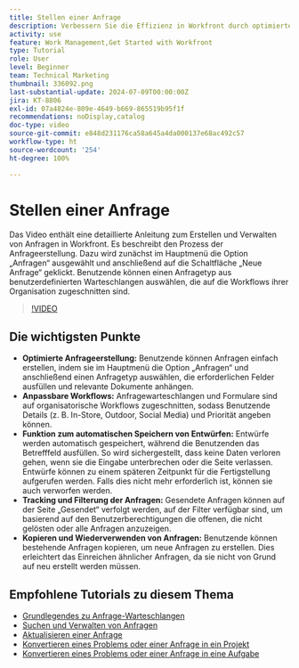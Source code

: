 ```yaml
---
title: Stellen einer Anfrage
description: Verbessern Sie die Effizienz in Workfront durch optimierte Anfrageerstellung, anpassbare Workflows, automatisches Speichern von Entwürfen, Tools für Tracking und Filterung sowie die Möglichkeit, Anfragen zu kopieren und wiederzuverwenden.
activity: use
feature: Work Management,Get Started with Workfront
type: Tutorial
role: User
level: Beginner
team: Technical Marketing
thumbnail: 336092.png
last-substantial-update: 2024-07-09T00:00:00Z
jira: KT-8806
exl-id: 07a4824e-809e-4649-b669-865519b95f1f
recommendations: noDisplay,catalog
doc-type: video
source-git-commit: e848d231176ca58a645a4da000137e68ac492c57
workflow-type: ht
source-wordcount: '254'
ht-degree: 100%

---
```


# Stellen einer Anfrage

Das Video enthält eine detaillierte Anleitung zum Erstellen und Verwalten von Anfragen in Workfront. Es beschreibt den Prozess der Anfrageerstellung. Dazu wird zunächst im Hauptmenü die Option „Anfragen“ ausgewählt und anschließend auf die Schaltfläche „Neue Anfrage“ geklickt. Benutzende können einen Anfragetyp aus benutzerdefinierten Warteschlangen auswählen, die auf die Workflows ihrer Organisation zugeschnitten sind.

>[!VIDEO](https://video.tv.adobe.com/v/3470919/?quality=12&learn=on&enablevpops&captions=ger)

## Die wichtigsten Punkte

* **Optimierte Anfrageerstellung:** Benutzende können Anfragen einfach erstellen, indem sie im Hauptmenü die Option „Anfragen“ und anschließend einen Anfragetyp auswählen, die erforderlichen Felder ausfüllen und relevante Dokumente anhängen. 
* **Anpassbare Workflows:** Anfragewarteschlangen und Formulare sind auf organisatorische Workflows zugeschnitten, sodass Benutzende Details (z. B. In-Store, Outdoor, Social Media) und Priorität angeben können.
* **Funktion zum automatischen Speichern von Entwürfen:** Entwürfe werden automatisch gespeichert, während die Benutzenden das Betrefffeld ausfüllen. So wird sichergestellt, dass keine Daten verloren gehen, wenn sie die Eingabe unterbrechen oder die Seite verlassen. Entwürfe können zu einem späteren Zeitpunkt für die Fertigstellung aufgerufen werden. Falls dies nicht mehr erforderlich ist, können sie auch verworfen werden.
* **Tracking und Filterung der Anfragen:** Gesendete Anfragen können auf der Seite „Gesendet“ verfolgt werden, auf der Filter verfügbar sind, um basierend auf den Benutzerberechtigungen die offenen, die nicht gelösten oder alle Anfragen anzuzeigen.
* **Kopieren und Wiederverwenden von Anfragen:** Benutzende können bestehende Anfragen kopieren, um neue Anfragen zu erstellen. Dies erleichtert das Einreichen ähnlicher Anfragen, da sie nicht von Grund auf neu erstellt werden müssen.

## Empfohlene Tutorials zu diesem Thema

* [Grundlegendes zu Anfrage-Warteschlangen](/help/manage-work/request-queues/understand-request-queues.md)
* [Suchen und Verwalten von Anfragen](/help/manage-work/issues-requests/find-requests.md)
* [Aktualisieren einer Anfrage](/help/manage-work/issues-requests/update-a-request.md)
* [Konvertieren eines Problems oder einer Anfrage in ein Projekt](/help/manage-work/issues-requests/create-a-project-from-a-request.md)
* [Konvertieren eines Problems oder einer Anfrage in eine Aufgabe](/help/manage-work/issues-requests/convert-issues-to-other-work-items.md)
